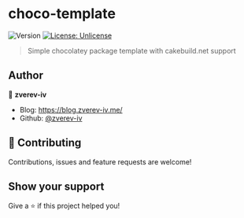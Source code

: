 # choco-template

![Version](https://img.shields.io/badge/version-0.0.1-blue.svg?cacheSeconds=2592000) [![License: Unlicense](https://img.shields.io/badge/License-Unlicense-yellow.svg)](https://raw.githubusercontent.com/zverev-iv/choco-template/main/LICENSE)

> Simple chocolatey package template with cakebuild.net support

## Author

👤 **zverev-iv**

* Blog: https://blog.zverev-iv.me/
* Github: [@zverev-iv](https://github.com/zverev-iv)

## 🤝 Contributing

Contributions, issues and feature requests are welcome!

## Show your support

Give a ⭐️ if this project helped you!

